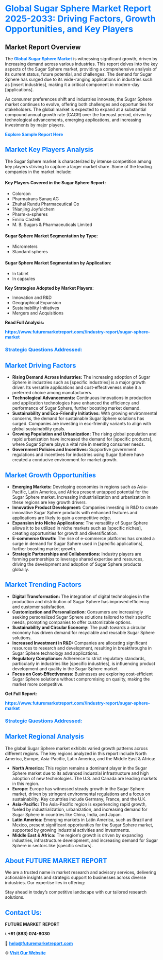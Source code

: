 <h1 style="color: #007BFF;">Global Sugar Sphere Market Report 2025-2033: Driving Factors, Growth Opportunities, and Key Players</h1>

<section id="overview">
<h2>Market Report Overview</h2>
<p>The <a href="https://www.futuremarketreport.com//industry-report/sugar-sphere-market" style="color: #007BFF; text-decoration: none;"><strong>Global Sugar Sphere Market</strong></a> is witnessing significant growth, driven by increasing demand across various industries. This report delves into the key aspects of the Sugar Sphere market, providing a comprehensive analysis of its current status, future potential, and challenges. The demand for Sugar Sphere has surged due to its wide-ranging applications in industries such as [insert industries], making it a critical component in modern-day [applications].</p>
<p>As consumer preferences shift and industries innovate, the Sugar Sphere market continues to evolve, offering both challenges and opportunities for stakeholders. The global market is expected to expand at a substantial compound annual growth rate (CAGR) over the forecast period, driven by technological advancements, emerging applications, and increasing investments by major players.</p>
</section>

<section id="overview">
<p><a href="https://www.futuremarketreport.com//request-sample/reportId=80321" style="color: #007BFF; text-decoration: none;"><strong>Explore Sample Report Here</strong></a></p>
</section>

<section id="key-players">
<h2 style="color: #007BFF;">Market Key Players Analysis</h2>
<p>The Sugar Sphere market is characterized by intense competition among key players striving to capture a larger market share. Some of the leading companies in the market include:</p>
<h4>Key Players Covered in the Sugar Sphere Report:</h4>
<ul><li>Colorcon</li><li>Pharmatrans Sanaq AG</li><li>Zhuhai Rundu Pharmaceutical Co</li><li>?Nanjing Joyfulchem</li><li>Pharm-a-spheres</li><li>Emilio Castelli</li><li>M. B. Sugars &amp; Pharmaceuticals Limited</li></ul>
<h4>Sugar Sphere Market Segmentation by Type:</h4>
<ul><li>Micrometers</li><li>Standard spheres</li></ul>

<h4>Sugar Sphere Market Segmentation by Application:</h4>
<ul><li>In tablet</li><li>In capsules</li></ul>
<p><strong>Key Strategies Adopted by Market Players:</strong></p>
<ul>
<li>Innovation and R&D</li>
<li>Geographical Expansion</li>
<li>Sustainability Initiatives</li>
<li>Mergers and Acquisitions</li>
</ul>
</section>

<section>
<p><strong>Read Full Analysis: </strong></p><a href="https://www.futuremarketreport.com//industry-report/sugar-sphere-market" style="color: #007BFF; text-decoration: none;"><strong>https://www.futuremarketreport.com//industry-report/sugar-sphere-market</strong></a>
<h3 style="color: #007BFF;">Strategic Questions Addressed:</h3>
</section>

<section id="driving-factors">
<h2 style="color: #007BFF;">Market Driving Factors</h2>
<ul>
<li><strong>Rising Demand Across Industries:</strong> The increasing adoption of Sugar Sphere in industries such as [specific industries] is a major growth driver. Its versatile applications and cost-effectiveness make it a preferred choice among manufacturers.</li>
<li><strong>Technological Advancements:</strong> Continuous innovations in production and application technologies have enhanced the efficiency and performance of Sugar Sphere, further boosting market demand.</li>
<li><strong>Sustainability and Eco-Friendly Initiatives:</strong> With growing environmental concerns, the demand for sustainable Sugar Sphere solutions has surged. Companies are investing in eco-friendly variants to align with global sustainability goals.</li>
<li><strong>Growing Population and Urbanization:</strong> The rising global population and rapid urbanization have increased the demand for [specific products], where Sugar Sphere plays a vital role in meeting consumer needs.</li>
<li><strong>Government Policies and Incentives:</strong> Supportive government regulations and incentives for industries using Sugar Sphere have created a conducive environment for market growth.</li>
</ul>
</section>

<section id="growth-opportunities">
<h2 style="color: #007BFF;">Market Growth Opportunities</h2>
<ul>
<li><strong>Emerging Markets:</strong> Developing economies in regions such as Asia-Pacific, Latin America, and Africa present untapped potential for the Sugar Sphere market. Increasing industrialization and urbanization in these regions are key growth drivers.</li>
<li><strong>Innovative Product Development:</strong> Companies investing in R&D to create innovative Sugar Sphere products with enhanced features and applications are likely to gain a competitive edge.</li>
<li><strong>Expansion into Niche Applications:</strong> The versatility of Sugar Sphere allows it to be utilized in niche markets such as [specific niches], creating opportunities for growth and diversification.</li>
<li><strong>E-commerce Growth:</strong> The rise of e-commerce platforms has created a surge in demand for Sugar Sphere used in [specific applications], further boosting market growth.</li>
<li><strong>Strategic Partnerships and Collaborations:</strong> Industry players are forming partnerships to leverage shared expertise and resources, driving the development and adoption of Sugar Sphere products globally.</li>
</ul>
</section>

<section id="trending-factors">
<h2 style="color: #007BFF;">Market Trending Factors</h2>
<ul>
<li><strong>Digital Transformation:</strong> The integration of digital technologies in the production and distribution of Sugar Sphere has improved efficiency and customer satisfaction.</li>
<li><strong>Customization and Personalization:</strong> Consumers are increasingly seeking personalized Sugar Sphere solutions tailored to their specific needs, prompting companies to offer customizable options.</li>
<li><strong>Sustainability and Circular Economy:</strong> The push towards a circular economy has driven demand for recyclable and reusable Sugar Sphere solutions.</li>
<li><strong>Increased Investment in R&D:</strong> Companies are allocating significant resources to research and development, resulting in breakthroughs in Sugar Sphere technology and applications.</li>
<li><strong>Regulatory Compliance:</strong> Adherence to strict regulatory standards, particularly in industries like [specific industries], is influencing product development and quality in the Sugar Sphere market.</li>
<li><strong>Focus on Cost-Effectiveness:</strong> Businesses are exploring cost-efficient Sugar Sphere solutions without compromising on quality, making the market more competitive.</li>
</ul>
</section>

<section>
<p><strong>Get Full Report: </strong></p><a href="https://www.futuremarketreport.com//industry-report/sugar-sphere-market" style="color: #007BFF; text-decoration: none;"><strong>https://www.futuremarketreport.com//industry-report/sugar-sphere-market</strong></a>
<h3 style="color: #007BFF;">Strategic Questions Addressed:</h3>
</section>


<section id="regional-analysis">
<h2 style="color: #007BFF;">Market Regional Analysis</h2>
<p>The global Sugar Sphere market exhibits varied growth patterns across different regions. The key regions analyzed in this report include North America, Europe, Asia-Pacific, Latin America, and the Middle East & Africa:</p>
<ul>
<li><strong>North America:</strong> This region remains a dominant player in the Sugar Sphere market due to its advanced industrial infrastructure and high adoption of new technologies. The U.S. and Canada are leading markets in this region.</li>
<li><strong>Europe:</strong> Europe has witnessed steady growth in the Sugar Sphere market, driven by stringent environmental regulations and a focus on sustainability. Key countries include Germany, France, and the U.K.</li>
<li><strong>Asia-Pacific:</strong> The Asia-Pacific region is experiencing rapid growth, fueled by industrialization, urbanization, and increasing demand for Sugar Sphere in countries like China, India, and Japan.</li>
<li><strong>Latin America:</strong> Emerging markets in Latin America, such as Brazil and Mexico, present significant opportunities for the Sugar Sphere market, supported by growing industrial activities and investments.</li>
<li><strong>Middle East & Africa:</strong> The region’s growth is driven by expanding industries, infrastructure development, and increasing demand for Sugar Sphere in sectors like [specific sectors].</li>
</ul>
</section>

<footer>
<h2 style="color: #007BFF;">About FUTURE MARKET REPORT</h2>
<p>We are a trusted name in market research and advisory services, delivering actionable insights and strategic support to businesses across diverse industries. Our expertise lies in offering:</p>

<p>Stay ahead in today’s competitive landscape with our tailored research solutions.</p>

<h2 style="color: #007BFF;">Contact Us:</h2>
<p><strong>FUTURE MARKET REPORT</strong></p>
<p>📞 <strong>+91 (883) 074-8030</strong></p>
<p>📧 <strong><a href="mailto:help@futuremarketreport.com" style="color: #007BFF;">help@futuremarketreport.com</a></strong></p>
<p>🌐 <strong><a href="https://www.futuremarketreport.com/" style="color: #007BFF;">Visit Our Website</a></strong></p>
</footer>
